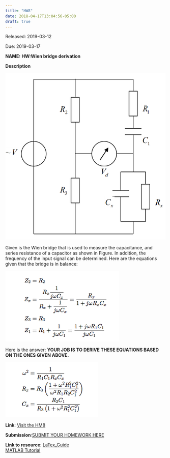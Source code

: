 ```yaml
---
title: "HW8"
date: 2018-04-17T13:04:56-05:00
draft: true
---
```


Released: 2019-03-12

Due: 2019-03-17

**NAME:**
**HW:Wien bridge derivation**

**Description**

![fig:HW6_WienBridge](https://github.com/ABE425/ABE425/blob/Rongliu/data/hw/hw_bridge/HW6_WienBridge.PNG)

Given is the Wien bridge that is used to measure the capacitance, and series resistance of a capacitor as shown in Figure. In addition, the frequency of the input signal can be determined. Here are the equations given that the bridge is in balance:

![Figure1](https://github.com/ABE425/ABE425/blob/Rongliu/data/hw/HW_other/bridge1-5.png)

Here is the answer: **YOUR JOB IS TO DERIVE THESE EQUATIONS BASED ON THE ONES GIVEN ABOVE.**

![Figure2](https://github.com/ABE425/ABE425/blob/Rongliu/data/hw/HW_other/bridge6-9.png)


**Link**: [Visit the HM8](https://github.com/ABE425/ABE425/tree/master/data/hw/HW_TheveninEquivalents )

**Submission**:[SUBMIT YOUR HOMEWORK HERE]()

**Link to resource**: [LaTex_Guide](../../resources/LaTex_Guide.md)  
[MATLAB Tutorial](../../resources/MATLAB_Guide.md)  

